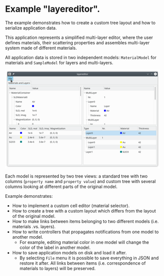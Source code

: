 # Example "layereditor".

The example demonstrates how to create a custom tree layout and how to serialize application data.

This application represents a simplified multi-layer editor, where the user defines materials, their scattering properties and assembles multi-layer system made of different materials.

All application data is stored in two independent models: `MaterialModel` for 
materials and `SampleModel` for layers and multi-layers.

![layereditor](../../doc/assets/layereditor.png)

Each model is represented by two tree views: a standard tree with two columns (`property name` and `property value`) and custom tree with several columns looking at different parts of the original model.

Example demonstrates:

+ How to implement a custom cell editor (material selector).
+ How to create a tree with a custom layout which differs from the layout of the original model.
+ How to make links between items belonging to two different models (i.e. materials .vs. layers).
+ How to write controllers that propagates notifications from one model to another model.
  +  For example, editing material color in one model will change the color of the label in another model.
+ How to save application models on disk and load it after.
  + By selecting `File` menu it is possible to save everything in JSON and restore it after. All links between items (i.e. correspondence of materials to layers) will be preserved.
  


